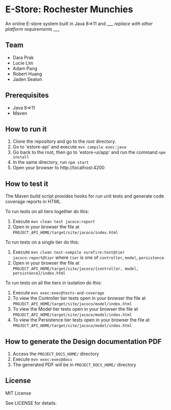 # E-Store:  Rochester Munchies

An online E-store system built in Java 8=>11 and ___ _replace with other platform requirements_ ___
  
## Team

- Dara Prak
- Lucie Lim
- Adam Pang
- Robert Huang
- Jaden Seaton


## Prerequisites

- Java 8=>11
- Maven


## How to run it

1. Clone the repository and go to the root directory.
2. Go to 'estore-api' and execute `mvn compile exec:java`
3. Go back to the root, then go to 'estore-ui/app' and run the command `npm install`
4. In the same directory, run `npm start`
5. Open your browser to http://localhost:4200

## How to test it

The Maven build script provides hooks for run unit tests and generate code coverage
reports in HTML.

To run tests on all tiers together do this:

1. Execute `mvn clean test jacoco:report`
2. Open in your browser the file at `PROJECT_API_HOME/target/site/jacoco/index.html`

To run tests on a single tier do this:

1. Execute `mvn clean test-compile surefire:test@tier jacoco:report@tier` where `tier` is one of `controller`, `model`, `persistence`
2. Open in your browser the file at `PROJECT_API_HOME/target/site/jacoco/{controller, model, persistence}/index.html`

To run tests on all the tiers in isolation do this:

1. Execute `mvn exec:exec@tests-and-coverage`
2. To view the Controller tier tests open in your browser the file at `PROJECT_API_HOME/target/site/jacoco/model/index.html`
3. To view the Model tier tests open in your browser the file at `PROJECT_API_HOME/target/site/jacoco/model/index.html`
4. To view the Persistence tier tests open in your browser the file at `PROJECT_API_HOME/target/site/jacoco/model/index.html`
  
  
## How to generate the Design documentation PDF

1. Access the `PROJECT_DOCS_HOME/` directory
2. Execute `mvn exec:exec@docs`
3. The generated PDF will be in `PROJECT_DOCS_HOME/` directory


## License

MIT License

See LICENSE for details.
